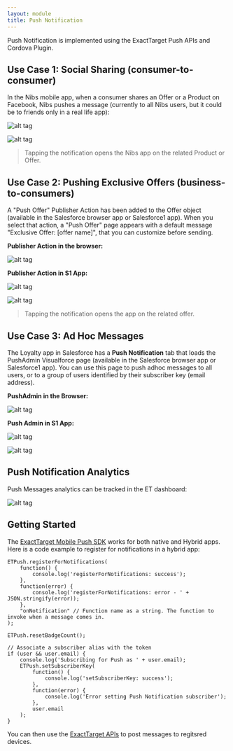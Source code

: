 ```yaml
---
layout: module
title: Push Notification
---
```


Push Notification is implemented using the ExactTarget Push APIs and Cordova Plugin.

## Use Case 1: Social Sharing (consumer-to-consumer)

In the Nibs mobile app, when a consumer shares an Offer or a Product on Facebook, Nibs pushes a message (currently to all Nibs users, but it could be to friends only in a real life app):

![alt tag](images/push_facebook.png)

![alt tag](images/push_facebook_notification.png)

> Tapping the notification opens the Nibs app on the related Product or Offer.

## Use Case 2: Pushing Exclusive Offers (business-to-consumers)

A "Push Offer" Publisher Action has been added to the Offer object (available in the Salesforce browser app or Salesforce1 app). When you select that action, a "Push Offer" page appears with a default message "Exclusive Offer: [offer name]", that you can customize before sending.

<strong>Publisher Action in the browser:</strong>

![alt tag](images/push_offer.png)

<strong>Publisher Action in S1 App:</strong>

![alt tag](images/push_offer_s1.png)


![alt tag](images/push_offer_notification.png)

> Tapping the notification opens the app on the related offer.

## Use Case 3: Ad Hoc Messages

The Loyalty app in Salesforce has a <strong>Push Notification</strong> tab that loads the PushAdmin Visualforce page (available in the Salesforce browser app or Salesforce1 app). You can use this page to push adhoc messages to all users, or to a group of users identified by their subscriber key (email address).

<strong>PushAdmin in the Browser:</strong>

![alt tag](images/push_adhoc.png)

<strong>Push Admin in S1 App:</strong>

![alt tag](images/push_adhoc_s1.PNG)


![alt tag](images/push_adhoc_notification.png)


## Push Notification Analytics

Push Messages analytics can be tracked in the ET dashboard:

![alt tag](images/push_etdash.png)

## Getting Started

The [ExactTarget Mobile Push SDK](https://code.exacttarget.com/apis-sdks/mobilepush-sdks/) works for both native and Hybrid apps. Here is a code example to register for notifications in a hybrid app:

```
ETPush.registerForNotifications(
    function() {
        console.log('registerForNotifications: success');
    },
    function(error) {
        console.log('registerForNotifications: error - ' + JSON.stringify(error));
    },
    "onNotification" // Function name as a string. The function to invoke when a message comes in.
);

ETPush.resetBadgeCount();

// Associate a subscriber alias with the token
if (user && user.email) {
    console.log('Subscribing for Push as ' + user.email);
    ETPush.setSubscriberKey(
        function() {
            console.log('setSubscriberKey: success');
        },
        function(error) {
            console.log('Error setting Push Notification subscriber');
        },
        user.email
    );
}
```

You can then use the [ExactTarget APIs](http://code.exacttarget.com/apis-sdks/rest-api/) to post messages to regitsred devices.

